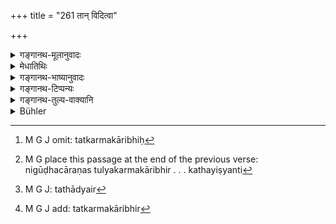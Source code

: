 +++
title = "261 तान् विदित्वा"

+++

<details><summary>गङ्गानथ-मूलानुवादः</summary>

Having discovered them through well-behaved and disguised men following the same occupations, as also through spies variously disguised, he shall exterminate them and bring them under his control.—(261)
</details>

<details><summary>मेधातिथिः</summary>

**तत्कर्मकारिभिः**[^६८५] तुल्यकर्मकारिभिर् विद्यापूर्वं ये तत्कर्म कृतवन्तः । अथ वा संप्रत्य् एव तत्कर्म कार्यन्ते अन्तर्भावसिद्ध्यर्थं लब्धान्तरा आगत्य कथयिष्यन्ति[^६८६] । तथान्यैर्[^६८७] अपि **चारैः**[^६८८]** अनेकसंस्थानैः** ॥ ९.२६१ ॥


[^६८८]:
     M G J add: tatkarmakāribhir


[^६८७]:
     M G J: tathādyair


[^६८६]:
     M G place this passage at the end of the previous verse: nigūḍhacāraṇas tulyakarmakāribhir . . . kathayiṣyanti


[^६८५]:
     M G J omit: tatkarmakāribhiḥ
</details>

<details><summary>गङ्गानथ-भाष्यानुवादः</summary>

‘*Those following the same occupations*.’—Persons who may have been addicted to ‘robbery’ etc., in the past, or who may he asked to do it even at the present time, with a view to become included in the gang and thereby learn their secrets and report them to the King; and also through spies variously disguised.—(261)
</details>

<details><summary>गङ्गानथ-टिप्पन्यः</summary>

‘*Protsādya*’.—Nārāyaṇa and Govindarāja read ‘*protsāhya*’ and explain
it as ‘causing them to be instigated’;—Rāghavānanda, who adopts the same
reading, explains it as “having inspired them with energy, by saying
‘you must give up this livelihood and earn money by agriculture, trade
and other lawful means’.”

‘*Anekasaṃsthānaiḥ*’.—‘Wearing various disguises’ (Nārāyaṇa and
Nandana);—‘stationed in various places’ (Kullūka).

This verse is quoted in *Vivādaratnākara* (p. 293).
</details>

<details><summary>गङ्गानथ-तुल्य-वाक्यानि</summary>

**(verses 9.261-263)  
**

*Kāmandaka* (6.10-13).—‘A monarch having adequately determined the guilt
of the wicked persons who have incurred public displeasure, should do
away with them without the least delay, by underhand measures. The King
should invite the offender to meet him in a secret chamber; when the man
has entered the chamber, he should be followed by certain menials with
arms hidden about their person, who had been previously instructed.
Thereupon the royal door-keepers would enter and under the pretence of
suspecting them, should search their persons; and finding the hidden
arms openly accuse the offender with having hired these men for
assassinating the King. In this manner, imputing crimes to the
offenders, the King shall, for the satisfaction of his subjects, weed
out the thorns from his realm.’

*Arthaśāstra* (p. 135).—‘Spies disguised as ascetics, renunciates,
mendicants, bards and so forth should be employed by the King to find
out the wickedness or otherwise of the people and the King’s officers.
If there is any one whom he suspects of dishonest ways of life, the King
shall have him shadowed by a man of the same caste; when this latter has
won the man’s confidence,—who for example is a judge—he should address
him these words—“Such and such a relation of mine has been accused of an
offence, do please save him from the danger, and here accept this money
for the purpose.” If the judge falls into the trap and accepts the
bribe, he should be banished by the King as one addicted to dishonesty.’

*Brhaṣpati* (22.6).—‘Thieves or robbers, having been found out by the
King’s servants, either by associating with them, or through marks of
their criminality, or by their possessing the stolen goods, they shall
be compelled to restore the plunder and shall be visited with
punishments ordained by the law.’

*Nārada* (Vivādaratnākara, p. 293).—‘Having found out the thieves and
robbers through clever spies conversant with the methods adopted by
criminals, the King shall follow them up and have them arrested by
secretly instructed spies.’

Do. (Theft: 61).—‘As governor, the King shall extirpate the evil-doers,
after having traced them by the application of cunning stratagems and
arrested them.’
</details>

<details><summary>Bühler</summary>

261	Having detected them by means of trustworthy persons, who, disguising themselves, (pretend) to follow the same occupations and by means of spies, wearing various disguises, he must cause them to be instigated (to commit offences), and bring them into his power.
</details>
